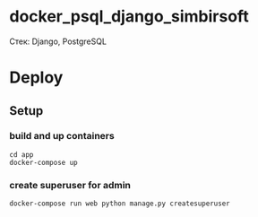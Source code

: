 # docker_psql_django_simbirsoft

Стек: Django, PostgreSQL


# Deploy

## Setup
  ### build and up containers
  `cd app`  
  `docker-compose up`
  ### create superuser for admin
  `docker-compose run web python manage.py createsuperuser`
